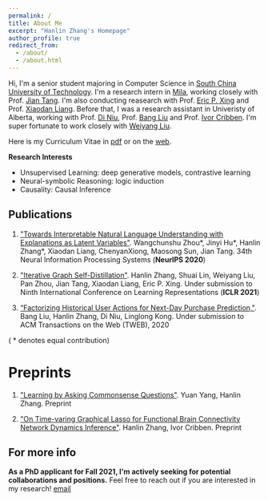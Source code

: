 ```yaml
---
permalink: /
title: About Me
excerpt: "Hanlin Zhang's Homepage"
author_profile: true
redirect_from: 
  - /about/
  - /about.html
---
```


Hi, I'm a senior student majoring in Computer Science in [South China University of Technology](http://www.scut.edu.cn/english/index.html). I'm a research intern in [Mila](https://mila.quebec/en/), working closely with Prof. [Jian Tang](https://jian-tang.com/). I'm also conducting reasearch with Prof. [Eric P. Xing](http://www.cs.cmu.edu/~epxing/) and Prof. [Xiaodan Liang](https://www.cs.cmu.edu/~xiaodan1/). Before that, I was a research assistant in Univeristy of Alberta, working with Prof. [Di Niu](https://sites.ualberta.ca/~dniu/Homepage/Home.html), Prof. [Bang Liu](https://sites.ualberta.ca/~bang3/) and Prof. [Ivor Cribben](https://www.ualberta.ca/business/about/contact-us/school-directory/ivor-cribben). I'm super fortunate to work closely with [Weiyang Liu](https://wyliu.com/).

Here is my Curriculum Vitae in [pdf](../files/hanlin_CV.pdf) or on the [web](https://cshlzhang.github.io/cv/).

**Research Interests**
* Unsupervised Learning: deep generative models, contrastive learning
* Neural-symbolic Reasoning: logic induction
* Causality: Causal Inference

## Publications
1. ["Towards Interpretable Natural Language Understanding with Explanations as Latent Variables"](../files/NeurIPS2020.pdf). Wangchunshu Zhou\*, Jinyi Hu\*, Hanlin Zhang\*, Xiaodan Liang, ChenyanXiong, Maosong Sun, Jian Tang. 34th Neural Information Processing Systems (**NeurIPS 2020**)

2. ["Iterative Graph Self-Distillation"](../files/ICLR2021.pdf). Hanlin Zhang, Shuai Lin, Weiyang Liu, Pan Zhou, Jian Tang, Xiaodan Liang, Eric P. Xing. Under submission to Ninth International Conference on Learning Representations (**ICLR 2021**)
  
3. [“Factorizing Historical User Actions for Next-Day Purchase Prediction,"](../files/TWEB.pdf). Bang Liu, Hanlin Zhang, Di Niu, Linglong Kong. Under submission to ACM Transactions on the Web (TWEB), 2020

( * denotes equal contribution)

Preprints
======
1. ["Learning by Asking Commonsense Questions"](../files/logic.pdf). Yuan Yang, Hanlin Zhang. Preprint
   
2. ["On Time-varing Graphical Lasso for Functional Brain Connectivity Network Dynamics Inference"](../files/fMRI.pdf). Hanlin Zhang, Ivor Cribben. Preprint

For more info
------
**As a PhD applicant for Fall 2021, I'm actively seeking for potential collaborations and positions.**
Feel free to reach out if you are interested in my research! [email](cszhanghl@gmail.com)
